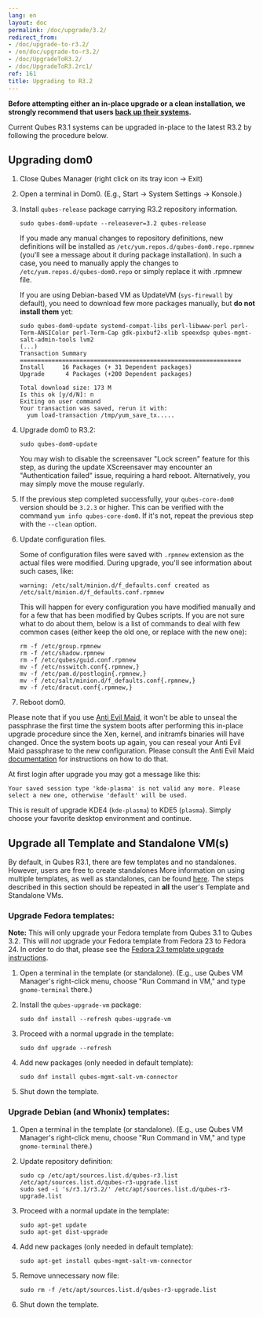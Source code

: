 ```yaml
---
lang: en
layout: doc
permalink: /doc/upgrade/3.2/
redirect_from:
- /doc/upgrade-to-r3.2/
- /en/doc/upgrade-to-r3.2/
- /doc/UpgradeToR3.2/
- /doc/UpgradeToR3.2rc1/
ref: 161
title: Upgrading to R3.2
---
```


**Before attempting either an in-place upgrade or a clean installation, we
strongly recommend that users [back up their systems](/doc/backup-restore/).**

Current Qubes R3.1 systems can be upgraded in-place to the latest R3.2
by following the procedure below.

## Upgrading dom0

1. Close Qubes Manager (right click on its tray icon -\> Exit)

2. Open a terminal in Dom0. (E.g., Start -\> System Settings -\> Konsole.)

3. Install `qubes-release` package carrying R3.2 repository information.

    ```
    sudo qubes-dom0-update --releasever=3.2 qubes-release
    ```

    If you made any manual changes to repository definitions, new definitions
    will be installed as `/etc/yum.repos.d/qubes-dom0.repo.rpmnew` (you'll see
    a message about it during package installation). In such a case, you need
    to manually apply the changes to `/etc/yum.repos.d/qubes-dom0.repo` or
    simply replace it with .rpmnew file.

    If you are using Debian-based VM as UpdateVM (`sys-firewall` by default),
    you need to download few more packages manually, but **do not install
    them** yet:

    ```
    sudo qubes-dom0-update systemd-compat-libs perl-libwww-perl perl-Term-ANSIColor perl-Term-Cap gdk-pixbuf2-xlib speexdsp qubes-mgmt-salt-admin-tools lvm2
    (...)
    Transaction Summary
    ===============================================================
    Install     16 Packages (+ 31 Dependent packages)
    Upgrade      4 Packages (+200 Dependent packages)
        
    Total download size: 173 M
    Is this ok [y/d/N]: n
    Exiting on user command
    Your transaction was saved, rerun it with:
      yum load-transaction /tmp/yum_save_tx.....
    ```

4. Upgrade dom0 to R3.2:

    ```
    sudo qubes-dom0-update
    ```

    You may wish to disable the screensaver "Lock screen" feature for this step, as
    during the update XScreensaver may encounter an "Authentication failed" issue,
    requiring a hard reboot. Alternatively, you may simply move the mouse regularly.
    
5. If the previous step completed successfully, your `qubes-core-dom0` version
    should be `3.2.3` or higher. This can be verified with the command `yum info
    qubes-core-dom0`. If it's not, repeat the previous step with the `--clean` option.

6. Update configuration files.

    Some of configuration files were saved with `.rpmnew` extension as the
    actual files were modified. During upgrade, you'll see information about
    such cases, like:

    ```
    warning: /etc/salt/minion.d/f_defaults.conf created as /etc/salt/minion.d/f_defaults.conf.rpmnew
    ```

    This will happen for every configuration you have modified manually and for
    a few that has been modified by Qubes scripts. If you are not sure what to
    do about them, below is a list of commands to deal with few common cases
    (either keep the old one, or replace with the new one):

    ```
    rm -f /etc/group.rpmnew
    rm -f /etc/shadow.rpmnew
    rm -f /etc/qubes/guid.conf.rpmnew
    mv -f /etc/nsswitch.conf{.rpmnew,}
    mv -f /etc/pam.d/postlogin{.rpmnew,}
    mv -f /etc/salt/minion.d/f_defaults.conf{.rpmnew,}
    mv -f /etc/dracut.conf{.rpmnew,}
    ```

7. Reboot dom0.
    
Please note that if you use [Anti Evil Maid](/doc/anti-evil-maid), it won't be
able to unseal the passphrase the first time the system boots after performing
this in-place upgrade procedure since the Xen, kernel, and initramfs binaries
will have changed. Once the system boots up again, you can reseal your Anti Evil
Maid passphrase to the new configuration. Please consult the Anti Evil Maid
[documentation](/doc/anti-evil-maid) for instructions on how to do that.

At first login after upgrade you may got a message like this:

``
    Your saved session type 'kde-plasma' is not valid any more.
    Please select a new one, otherwise 'default' will be used.
``

This is result of upgrade KDE4 (`kde-plasma`) to KDE5 (`plasma`). Simply choose
your favorite desktop environment and continue.

## Upgrade all Template and Standalone VM(s)

By default, in Qubes R3.1, there are few templates and no standalones.
However, users are free to create standalones More information on using
multiple templates, as well as standalones, can be found
[here](/doc/software-update-vm/). The steps described in this section should be
repeated in **all** the user's Template and Standalone VMs.

### Upgrade Fedora templates: 

**Note:** This will only upgrade your Fedora template from Qubes 3.1 to Qubes
3.2. This will *not* upgrade your Fedora template from Fedora 23 to Fedora 24.
In order to do that, please see the
[Fedora 23 template upgrade instructions](/doc/templates/fedora/#upgrading).

1. Open a terminal in the template (or standalone). (E.g., use Qubes VM
    Manager's right-click menu, choose "Run Command in VM," and type
    `gnome-terminal` there.)

2. Install the `qubes-upgrade-vm` package:

    ```
    sudo dnf install --refresh qubes-upgrade-vm
    ```

3. Proceed with a normal upgrade in the template:

    ```
    sudo dnf upgrade --refresh
    ```

4. Add new packages (only needed in default template):

    ```
    sudo dnf install qubes-mgmt-salt-vm-connector
    ```

5. Shut down the template.

### Upgrade Debian (and Whonix) templates: 

1. Open a terminal in the template (or standalone). (E.g., use Qubes VM
    Manager's right-click menu, choose "Run Command in VM," and type
    `gnome-terminal` there.)

2. Update repository definition:

    ```
    sudo cp /etc/apt/sources.list.d/qubes-r3.list /etc/apt/sources.list.d/qubes-r3-upgrade.list
    sudo sed -i 's/r3.1/r3.2/' /etc/apt/sources.list.d/qubes-r3-upgrade.list
    ```

3. Proceed with a normal update in the template:

    ```
    sudo apt-get update
    sudo apt-get dist-upgrade
    ```

4. Add new packages (only needed in default template):

    ```
    sudo apt-get install qubes-mgmt-salt-vm-connector
    ```

5. Remove unnecessary now file:

    ```
    sudo rm -f /etc/apt/sources.list.d/qubes-r3-upgrade.list
    ```

6. Shut down the template.
